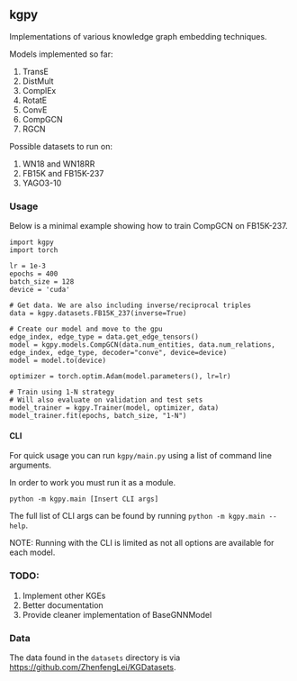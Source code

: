 ## kgpy

Implementations of various knowledge graph embedding techniques.

Models implemented so far:

1. TransE
2. DistMult
3. ComplEx
4. RotatE
5. ConvE
6. CompGCN
7. RGCN

Possible datasets to run on:

1. WN18 and WN18RR
2. FB15K and FB15K-237 
3. YAGO3-10


### Usage

Below is a minimal example showing how to train CompGCN on FB15K-237.

```
import kgpy
import torch

lr = 1e-3
epochs = 400
batch_size = 128
device = 'cuda'

# Get data. We are also including inverse/reciprocal triples
data = kgpy.datasets.FB15K_237(inverse=True)

# Create our model and move to the gpu
edge_index, edge_type = data.get_edge_tensors()
model = kgpy.models.CompGCN(data.num_entities, data.num_relations, edge_index, edge_type, decoder="conve", device=device)
model = model.to(device)

optimizer = torch.optim.Adam(model.parameters(), lr=lr)

# Train using 1-N strategy
# Will also evaluate on validation and test sets
model_trainer = kgpy.Trainer(model, optimizer, data)
model_trainer.fit(epochs, batch_size, "1-N")
```

#### CLI
For quick usage you can run `kgpy/main.py` using a list of command line arguments.

In order to work you must run it as a module.
```
python -m kgpy.main [Insert CLI args]
```

The full list of CLI args can be found by running `python -m kgpy.main --help`.

NOTE: Running with the CLI is limited as not all options are available for each model.


### TODO:

1. Implement other KGEs
2. Better documentation
3. Provide cleaner implementation of BaseGNNModel


### Data

The data found in the `datasets` directory is via https://github.com/ZhenfengLei/KGDatasets.